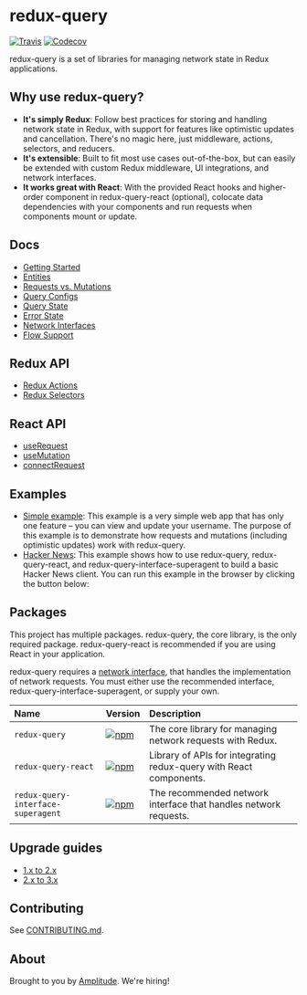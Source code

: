 # redux-query

[![Travis](https://img.shields.io/travis/amplitude/redux-query.svg?style=flat-square)](https://travis-ci.org/amplitude/redux-query)
[![Codecov](https://img.shields.io/codecov/c/github/amplitude/redux-query.svg?style=flat-square)](https://codecov.io/gh/amplitude/redux-query)

redux-query is a set of libraries for managing network state in Redux applications.

## Why use redux-query?

- **It's simply Redux**: Follow best practices for storing and handling network state in Redux, with support for features like optimistic updates and cancellation. There's no magic here, just middleware, actions, selectors, and reducers.
- **It's extensible**: Built to fit most use cases out-of-the-box, but can easily be extended with custom Redux middleware, UI integrations, and network interfaces.
- **It works great with React**: With the provided React hooks and higher-order component in redux-query-react (optional), colocate data dependencies with your components and run requests when components mount or update.

## Docs

- [Getting Started](https://amplitude.github.io/redux-query/docs/getting-started)
- [Entities](https://amplitude.github.io/redux-query/docs/entities)
- [Requests vs. Mutations](https://amplitude.github.io/redux-query/docs/requests-vs-mutations)
- [Query Configs](https://amplitude.github.io/redux-query/docs/query-configs)
- [Query State](https://amplitude.github.io/redux-query/docs/query-state)
- [Error State](https://amplitude.github.io/redux-query/docs/error-state)
- [Network Interfaces](https://amplitude.github.io/redux-query/docs/network-interfaces)
- [Flow Support](https://amplitude.github.io/redux-query/docs/flow)

## Redux API

- [Redux Actions](https://amplitude.github.io/redux-query/docs/redux-actions)
- [Redux Selectors](https://amplitude.github.io/redux-query/docs/redux-selectors)

## React API

- [useRequest](https://amplitude.github.io/redux-query/docs/use-request)
- [useMutation](https://amplitude.github.io/redux-query/docs/use-mutation)
- [connectRequest](https://amplitude.github.io/redux-query/docs/connect-request)

## Examples

- [Simple example](https://amplitude.github.io/redux-query/examples/simple): This example is a very simple web app that has only one feature – you can view and update your username. The purpose of this example is to demonstrate how requests and mutations (including optimistic updates) work with redux-query.
- [Hacker News](https://amplitude.github.io/redux-query/examples/hacker-news): This example shows how to use redux-query, redux-query-react, and redux-query-interface-superagent to build a basic Hacker News client. You can run this example in the browser by clicking the button below:

## Packages

This project has multiple packages. redux-query, the core library, is the only required package. redux-query-react is recommended if you are using React in your application.

redux-query requires a [network interface](https://amplitude.github.io/redux-query/network-interfaces), that handles the implementation of network requests. You must either use the recommended interface, redux-query-interface-superagent, or supply your own.

| Name                               | Version                                                                                                                                                       | Description                                                        |
| :--------------------------------- | :------------------------------------------------------------------------------------------------------------------------------------------------------------ | :----------------------------------------------------------------- |
| `redux-query`                      | [![npm](https://img.shields.io/npm/v/redux-query.svg?style=flat-square)](https://www.npmjs.com/package/redux-query)                                           | The core library for managing network requests with Redux.         |
| `redux-query-react`                | [![npm](https://img.shields.io/npm/v/redux-query-react.svg?style=flat-square)](https://www.npmjs.com/package/redux-query-react)                               | Library of APIs for integrating redux-query with React components. |
| `redux-query-interface-superagent` | [![npm](https://img.shields.io/npm/v/redux-query-interface-superagent.svg?style=flat-square)](https://www.npmjs.com/package/redux-query-interface-superagent) | The recommended network interface that handles network requests.   |

## Upgrade guides

- [1.x to 2.x](https://amplitude.github.io/redux-query/docs/v1-to-v2)
- [2.x to 3.x](https://amplitude.github.io/redux-query/docs/v2-to-v3)

## Contributing

See [CONTRIBUTING.md](./CONTRIBUTING.md).

## About

Brought to you by [Amplitude](https://amplitude.com/engineering). We're hiring!
